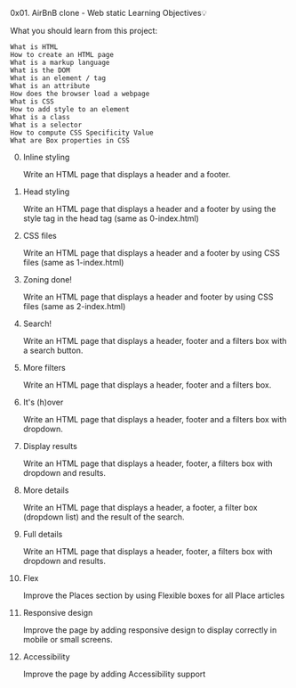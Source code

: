 0x01. AirBnB clone - Web static
Learning Objectives:bulb:

What you should learn from this project:

    What is HTML
    How to create an HTML page
    What is a markup language
    What is the DOM
    What is an element / tag
    What is an attribute
    How does the browser load a webpage
    What is CSS
    How to add style to an element
    What is a class
    What is a selector
    How to compute CSS Specificity Value
    What are Box properties in CSS

0. Inline styling

    Write an HTML page that displays a header and a footer.

1. Head styling

    Write an HTML page that displays a header and a footer by using the style tag in the head tag (same as 0-index.html)

2. CSS files

    Write an HTML page that displays a header and a footer by using CSS files (same as 1-index.html)

3. Zoning done!

    Write an HTML page that displays a header and footer by using CSS files (same as 2-index.html)

4. Search!

    Write an HTML page that displays a header, footer and a filters box with a search button.

5. More filters

    Write an HTML page that displays a header, footer and a filters box.

6. It's (h)over

    Write an HTML page that displays a header, footer and a filters box with dropdown.

7. Display results

    Write an HTML page that displays a header, footer, a filters box with dropdown and results.

8. More details

    Write an HTML page that displays a header, a footer, a filter box (dropdown list) and the result of the search.

9. Full details

    Write an HTML page that displays a header, footer, a filters box with dropdown and results.

10. Flex

    Improve the Places section by using Flexible boxes for all Place articles

11. Responsive design

    Improve the page by adding responsive design to display correctly in mobile or small screens.

12. Accessibility

    Improve the page by adding Accessibility support

